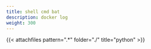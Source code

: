 ```yaml
---
title: shell cmd bat
description: docker log
weight: 300
---
```


{{< attachfiles pattern=".*"  folder="./" title="python" >}}